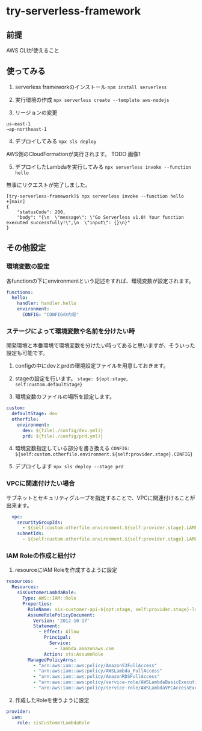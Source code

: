 # try-serverless-framework

## 前提

AWS CLIが使えること

## 使ってみる

1. serverless frameworkのインストール
   `npm install serverless`

2. 実行環境の作成
   `npx serverless create --template aws-nodejs`

3. リージョンの変更

```
us-east-1
→ap-northeast-1
```

4. デプロイしてみる
   `npx sls deploy `

AWS側のCloudFormationが実行されます。 TODO 画像1

5. デプロイしたLambdaを実行してみる
   `npx serverless invoke --function hello`

無事にリクエストが完了しました。

```
[try-serverless-framework]$ npx serverless invoke --function hello                                                                              +[main]
{
    "statusCode": 200,
    "body": "{\n  \"message\": \"Go Serverless v1.0! Your function executed successfully!\",\n  \"input\": {}\n}"
}
```

## その他設定

### 環境変数の設定

各functionの下にenvironmentという記述をすれば、環境変数が設定されます。

```yaml
functions:
  hello:
    handler: handler.hello
    environment:
      CONFIG: "CONFIGの内容"
```

### ステージによって環境変数や名前を分けたい時

開発環境と本番環境で環境変数を分けたい時ってあると思いますが、そういった設定も可能です。

1. configの中にdevとprdの環境設定ファイルを用意しておきます。

2. stageの設定を行います。
   `stage: ${opt:stage, self:custom.defaultStage}`
3. 環境変数のファイルの場所を設定します。

```yaml
custom:
  defaultStage: dev
  otherfile:
    environment:
      dev: ${file(./config/dev.yml)}
      prd: ${file(./config/prd.yml)}
```

4. 環境変数指定している部分を書き換える
   `CONFIG: ${self:custom.otherfile.environment.${self:provider.stage}.CONFIG}`

5. デプロイします
   `npx sls deploy --stage prd`

### VPCに関連付けたい場合
サブネットとセキュリティグループを指定することで、VPCに関連付けることが出来ます。
```yaml
  vpc:
    securityGroupIds:
      - ${self:custom.otherfile.environment.${self:provider.stage}.LAMBDA_VPC_SECURITY_GROUP}
    subnetIds:
      - ${self:custom.otherfile.environment.${self:provider.stage}.LAMBDA_VPC_SUBNET_ID}
```

### IAM Roleの作成と紐付け
1. resourceにIAM Roleを作成するように設定
```yaml
resources:
  Resources:
    sisCustomerLambdaRole:
      Type: AWS::IAM::Role
      Properties:
        RoleName: sis-customer-api-${opt:stage, self:provider.stage}-lambdaRole
        AssumeRolePolicyDocument:
          Version: '2012-10-17'
          Statement:
            - Effect: Allow
              Principal:
                Service:
                  - lambda.amazonaws.com
              Action: sts:AssumeRole
        ManagedPolicyArns:
          - "arn:aws:iam::aws:policy/AmazonS3FullAccess"
          - "arn:aws:iam::aws:policy/AWSLambda_FullAccess"
          - "arn:aws:iam::aws:policy/AmazonRDSFullAccess"
          - "arn:aws:iam::aws:policy/service-role/AWSLambdaBasicExecutionRole"
          - "arn:aws:iam::aws:policy/service-role/AWSLambdaVPCAccessExecutionRole"
```

2. 作成したRoleを使うように設定
```yaml
provider:
  iam:
    role: sisCustomerLambdaRole
```
